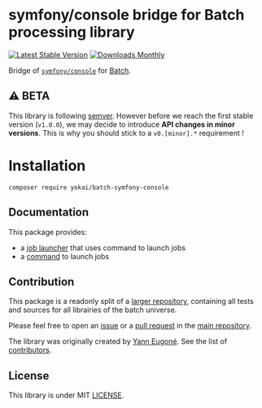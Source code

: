 # symfony/console bridge for Batch processing library

[![Latest Stable Version](https://img.shields.io/packagist/v/yokai/batch-symfony-console?style=flat-square)](https://packagist.org/packages/yokai/batch-symfony-console)
[![Downloads Monthly](https://img.shields.io/packagist/dm/yokai/batch-symfony-console?style=flat-square)](https://packagist.org/packages/yokai/batch-symfony-console)

Bridge of [`symfony/console`](https://github.com/symfony/console) for [Batch](https://github.com/yokai-php/batch).


## :warning: BETA

This library is following [semver](https://semver.org/).
However before we reach the first stable version (`v1.0.0`), we may decide to introduce **API changes in minor versions**.
This is why you should stick to a `v0.[minor].*` requirement !


# Installation

```
composer require yokai/batch-symfony-console
```


## Documentation

This package provides:

- a [job launcher](docs/job-launcher.md) that uses command to launch jobs
- a [command](docs/command.md) to launch jobs


## Contribution

This package is a readonly split of a [larger repository](https://github.com/yokai-php/batch-src),
containing all tests and sources for all librairies of the batch universe.

Please feel free to open an [issue](https://github.com/yokai-php/batch-src/issues)
or a [pull request](https://github.com/yokai-php/batch-src/pulls)
in the [main repository](https://github.com/yokai-php/batch-src).

The library was originally created by [Yann Eugoné](https://github.com/yann-eugone).
See the list of [contributors](https://github.com/yokai-php/batch-src/contributors).


## License

This library is under MIT [LICENSE](LICENSE).
